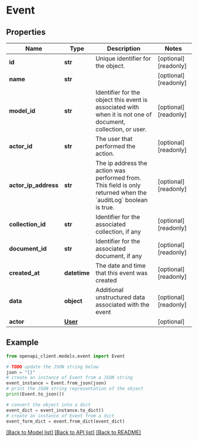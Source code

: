 # Event


## Properties

Name | Type | Description | Notes
------------ | ------------- | ------------- | -------------
**id** | **str** | Unique identifier for the object. | [optional] [readonly] 
**name** | **str** |  | [optional] [readonly] 
**model_id** | **str** | Identifier for the object this event is associated with when it is not one of document, collection, or user. | [optional] [readonly] 
**actor_id** | **str** | The user that performed the action. | [optional] [readonly] 
**actor_ip_address** | **str** | The ip address the action was performed from. This field is only returned when the &#x60;auditLog&#x60; boolean is true. | [optional] [readonly] 
**collection_id** | **str** | Identifier for the associated collection, if any | [optional] [readonly] 
**document_id** | **str** | Identifier for the associated document, if any | [optional] [readonly] 
**created_at** | **datetime** | The date and time that this event was created | [optional] [readonly] 
**data** | **object** | Additional unstructured data associated with the event | [optional] [readonly] 
**actor** | [**User**](User.md) |  | [optional] 

## Example

```python
from openapi_client.models.event import Event

# TODO update the JSON string below
json = "{}"
# create an instance of Event from a JSON string
event_instance = Event.from_json(json)
# print the JSON string representation of the object
print(Event.to_json())

# convert the object into a dict
event_dict = event_instance.to_dict()
# create an instance of Event from a dict
event_form_dict = event.from_dict(event_dict)
```
[[Back to Model list]](../README.md#documentation-for-models) [[Back to API list]](../README.md#documentation-for-api-endpoints) [[Back to README]](../README.md)


